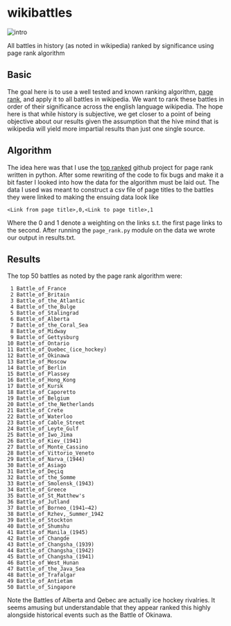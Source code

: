 # wikibattles
![intro](http://horroretc.com/wp-content/uploads/2011/05/189.jpg)

All battles in history (as noted in wikipedia) ranked by significance using page rank algorithm

## Basic
The goal here is to use a well tested and known ranking algorithm, [page rank][2], and apply it 
to all battles in wikipedia. We want to rank these battles in order of their significance 
across the english language wikipedia. The hope here is that while history is subjective, we get 
closer to a point of being objective about our results given the assumption that the hive mind that
is wikipedia will yield more impartial results than just one single source.

## Algorithm
The idea here was that I use the [top ranked][1] github project for page rank written in python.
After some rewriting of the code to fix bugs and make it a bit faster I looked into how the data for the
algorithm must be laid out. The data I used was meant to construct a csv file of page titles to the 
battles they were linked to making the ensuing data look like

    <Link from page title>,0,<Link to page title>,1

Where the 0 and 1 denote a weighting on the links s.t. the first page links to the second.
After running the `page_rank.py` module on the data we wrote our output in results.txt.

## Results
The top 50 battles as noted by the page rank algorithm were:

     1 Battle_of_France               
     2 Battle_of_Britain              
     3 Battle_of_the_Atlantic         
     4 Battle_of_the_Bulge            
     5 Battle_of_Stalingrad           
     6 Battle_of_Alberta              
     7 Battle_of_the_Coral_Sea        
     8 Battle_of_Midway               
     9 Battle_of_Gettysburg           
    10 Battle_of_Ontario              
    11 Battle_of_Quebec_(ice_hockey)  
    12 Battle_of_Okinawa              
    13 Battle_of_Moscow               
    14 Battle_of_Berlin               
    15 Battle_of_Plassey              
    16 Battle_of_Hong_Kong            
    17 Battle_of_Kursk                
    18 Battle_of_Caporetto            
    19 Battle_of_Belgium              
    20 Battle_of_the_Netherlands      
    21 Battle_of_Crete                
    22 Battle_of_Waterloo             
    23 Battle_of_Cable_Street         
    24 Battle_of_Leyte_Gulf           
    25 Battle_of_Iwo_Jima             
    26 Battle_of_Kiev_(1941)          
    27 Battle_of_Monte_Cassino        
    28 Battle_of_Vittorio_Veneto      
    29 Battle_of_Narva_(1944)         
    30 Battle_of_Asiago               
    31 Battle_of_Deçiq               
    32 Battle_of_the_Somme            
    33 Battle_of_Smolensk_(1943)      
    34 Battle_of_Greece               
    35 Battle_of_St_Matthew's         
    36 Battle_of_Jutland              
    37 Battle_of_Borneo_(1941–42)   
    38 Battle_of_Rzhev,_Summer_1942   
    39 Battle_of_Stockton             
    40 Battle_of_Shumshu              
    41 Battle_of_Manila_(1945)        
    42 Battle_of_Changde              
    43 Battle_of_Changsha_(1939)      
    44 Battle_of_Changsha_(1942)      
    45 Battle_of_Changsha_(1941)      
    46 Battle_of_West_Hunan           
    47 Battle_of_the_Java_Sea         
    48 Battle_of_Trafalgar            
    49 Battle_of_Antietam             
    50 Battle_of_Singapore            

Note the Battles of Alberta and Qebec are actually ice hockey rivalries. It seems amusing but 
understandable that they appear ranked this highly alongside historical events such as the Battle of 
Okinawa.

[1]: https://github.com/timothyasp/PageRank
[2]: https://en.wikipedia.org/wiki/PageRank
